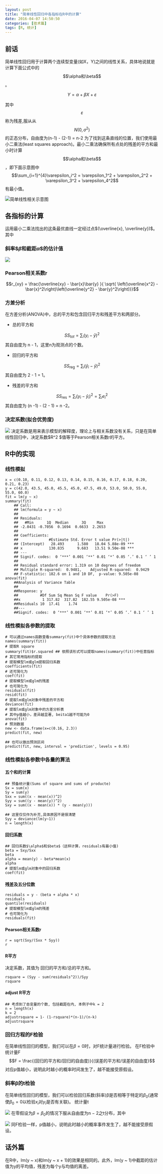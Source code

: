 ```yaml
---
layout: post
title: "简单线性回归中各指标在R中的计算"
date: 2016-04-07 14:50:50
categories: [技术篇]
tags: [R, 统计]
---
```


## 前话
简单线性回归用于计算两个连续型变量(如X，Y)之间的线性关系，具体地说就是计算下面公式中的$$\alpha和\beta$$。

$$Y = \alpha + \beta X + \varepsilon$$   

其中$$\varepsilon$$称为残差,服从从$$N(0,\sigma^2)$$的正态分布，自由度为(n-1) - (2-1) = n-2
为了找到这条直线的位置，我们使用最小二乘法(least squares approach)。最小二乘法确保所有点处的残差的平方和最小时计算$$\alpha和\beta$$，即下面示意图中$$\sum_{i=1}^{4}\varepsilon_i^2 = \varepsilon_1^2 + \varepsilon_2^2 + \varepsilon_3^2 + \varepsilon_4^2$$有最小值。

![简单线性相关示意图](http://xukuang.github.io/blog/images/y_x_scatter_plot.png)<!--more-->


## 各指标的计算

运用最小二乘法找出的这条最优直线一定经过点$(\overline{x}, \overline{y})$。其中

### 斜率$$\beta$和截距$\alpha$$的估计值

![](http://xukuang.github.io/blog/images/beta.png)

### Pearson相关系数r

$$r_{xy} = \frac{\overline{xy} - \bar{x}\bar{y} }{ \sqrt{ \left(\overline{x^2} - \bar{x}^2\right)\left(\overline{y^2} - \bar{y}^2\right)}}$$ 

### 方差分析
在方差分析(ANOVA)中，总的平方和包含回归平方和残差平方和两部分。

* 总的平方和

$$SS_{tot}=\sum_i (y_i-\bar{y})^2$$
其自由度为 n - 1，这里n为观测点的个数。

* 回归的平方和

$$SS_\text{reg}=\sum_i (\hat y_i -\bar{y})^2$$
其自由度为 2 - 1 = 1。

* 残差的平方和

$$SS_\text{res}=\sum_i (y_i - \hat y_i)^2=\sum_i e_i^2$$
其自由度为 (n -1) - (2 - 1) = n -2。

### 决定系数(拟合优势度)

![](http://xukuang.github.io/blog/images/error.png)
决定系数是用来表示模型的解释度，理论上与相关系数没有关系，只是在简单线性回归中，决定系数$R^2 $值等于Pearson相关系数r的平方。


## R中的实现


### 线性模拟

```
x = c(0.10, 0.11, 0.12, 0.13, 0.14, 0.15, 0.16, 0.17, 0.18, 0.20, 0.21, 0.23)
y = c(42.0, 43.5, 45.0, 45.5, 45.0, 47.5, 49.0, 53.0, 50.0, 55.0, 55.0, 60.0)
fit = lm(y ~ x)
summary(fit)
	## Call:
	## lm(formula = y ~ x)
	## 
	## Residuals:
	##	 #Min      1Q  Median      3Q     Max 
	## -2.0431 -0.7056  0.1694  0.6633  2.2653 
	## 
	## Coefficients:
	## 				#Estimate Std. Error t value Pr(>|t|)    
	## (Intercept)   28.493      1.580   18.04 5.88e-09 ***
	## x            130.835      9.683   13.51 9.50e-08 ***
	## ---
	## Signif. codes:  0 ‘***’ 0.001 ‘**’ 0.01 ‘*’ 0.05 ‘.’ 0.1 ‘ ’ 1
	## 
	## Residual standard error: 1.319 on 10 degrees of freedom
	## Multiple R-squared:  0.9481,    Adjusted R-squared:  0.9429 
	## F-statistic: 182.6 on 1 and 10 DF,  p-value: 9.505e-08
anova(fit)
	##Analysis of Variance Table
	##
	##Response: y
	##			#Df Sum Sq Mean Sq F value    Pr(>F)    
	##x          1 317.82  317.82  182.55 9.505e-08 ***
	##Residuals 10  17.41    1.74                      
	##---
	##Signif. codes:  0 ‘***’ 0.001 ‘**’ 0.01 ‘*’ 0.05 ‘.’ 0.1 ‘ ’ 1

```

### 线性模拟各参数的提取

```
# 可以通过names函数查看summary(fit)中个具体参数的提取方法
names(summary(fit))
# 提取R square
summary(fit)$r.squared ## 依照该形式可以提取names(summary(fit))中任意指标
# 其它常用指标的提取
# 提取模型lm或glm提取回归系数
coefficients(fit)
# 还可简化为
coef(fit)
# 提取模型lm或glm的残差
# 也可简化为
residuals(fit)
resid(fit)
# 提取lm或glm对象中残差的平方和
deviance(fit)
# 提取lm或glm对象中的方差分析表
# 其中p值越小，差异越显著, beita1越不可能为0
anova(fit)
# 预测数据
new <- data.frame(x=c(0.16, 2.3))
predict(fit, new)

## 也可以做出预测区间
predict(fit, new, interval = 'prediction', levels = 0.95)
```

### 线性模拟各参数中各量的算法

#### 五个和的计算

```
## 预备统计量(Sums of square and sums of producte)
Sx = sum(x)
Sy = sum(y)
Sxx = sum((x - mean(x))^2)
Syy = sum((y - mean(y))^2)
Sxy = sum((x - mean(x)) * (y - mean(y)))

## 这里仅仅作为补充,具体原因不是很清楚
Syy = deviance(lm(y~1))
n = length(x)
```

#### 回归系数

```
## 回归系数$\alpha$和$beta$（这样计算，residuals有最小值)
beta = Sxy/Sxx
beta
alpha = mean(y) - beta*mean(x)
alpha
# 提取lm或glm对象中的回归系数
coef(fit)
```

#### 残差及五分位数

```
residuals = y - (beta + alpha * x)
residuals
quantile(residuals)
# 提取模型lm或glm的残差
# 也可简化为
residuals(fit)
```

#### Pearson相关系数r

```
r = sqrt(Sxy/(Sxx * Syy))
r
```

#### R平方
决定系数，其值为 回归的平方和/总的平方和。

```
rsquare = (Syy - sum(residuals^2))/Syy
rsquare
```

#### adjust R平方

```
## 考虑到了自变量的个数, 包括截距在内, 本例子中k = 2
n = length(x)
k = 2
adjustrsquare = 1- (1-rsquare)*(n-1)/(n-k)
adjustrsquare
```

### 回归方程的F检验
在简单线性回归的模型，我们可以在$β = 0$时，对F统计量进行检验。
在F检验中统计量F
$$F = \frac{(回归的平方和/回归的自由度)}{(误差的平方和/误差的自由度}$$
对应p值越小，说明此时越小的概率时间发生了，越不能接受原假设。

### 斜率β的t检验
在简单线性回归的模型，我们可以检验回归系数(斜率)β是否相等于特定的$β_0$(通常使$β_0 = 0$以检验$x_i$对$y_i$是否有关联)。
统计量t

![](http://xukuang.github.io/blog/images/student_t.png)
在零假设为$β = β_0$的情况下服从自由度为n − 2之t分布，其中

![](http://xukuang.github.io/blog/images/student_se.png)
同F检验一样，p值越小，说明此时越小的概率事件发生了，越不能接受原假设。

## 话外篇
在R中，lm(y ~ x)和lm(y ~ x + 1)的效果是相同的。此外，lm(y ~ 1)中截距的估计值为y的平均值，残差为每个y与均值的离差。